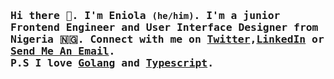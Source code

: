 ### <samp> Hi there 👋. I'm Eniola `(he/him)`. I'm a junior Frontend Engineer and User Interface Designer from Nigeria 🇳🇬. Connect with me on <a href="">Twitter</a>,<a href="">LinkedIn</a> or <a href="mailto: eniolaabdulbasit84@gmail.com">Send Me An Email</a>.<br/> P.S I love <a href="">Golang</a> and <a href="">Typescript</a>. </samp>

<!--
**eniola2345/eniola2345** is a ✨ _special_ ✨ repository because its `README.md` (this file) appears on your GitHub profile.

Here are some ideas to get you started:

- 🔭 I’m currently working on ...
- 🌱 I’m currently learning ...
- 👯 I’m looking to collaborate on ...
- 🤔 I’m looking for help with ...
- 💬 Ask me about ...
- 📫 How to reach me: ...
- 😄 Pronouns: ...
- ⚡ Fun fact: ...
-->

